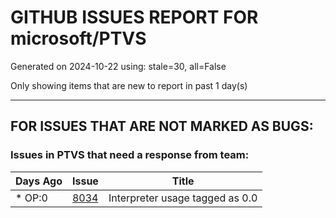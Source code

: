 
# GITHUB ISSUES REPORT FOR microsoft/PTVS


Generated on 2024-10-22 using: stale=30, all=False


Only showing items that are new to report in past 1 day(s)


---

## FOR ISSUES THAT ARE NOT MARKED AS BUGS:


### Issues in PTVS that need a response from team:

| Days Ago | Issue | Title |
| --- | --- | --- |
 | \* OP:0  |[8034](https://github.com/microsoft/PTVS/issues/8034 "Interpreter usage tagged as 0.0")  |Interpreter usage tagged as 0.0 |




















